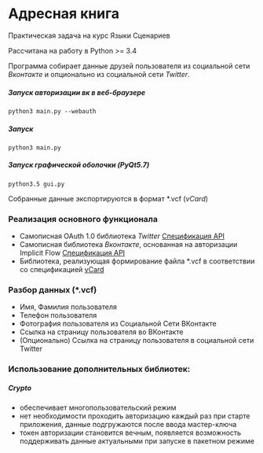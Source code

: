# Адресная книга
Практическая задача на курс Языки Сценариев

Рассчитана на работу в Python >= 3.4

Программа собирает данные друзей пользователя
из социальной сети *Вконтакте*
и опционально из социальной сети *Twitter*.


##### Запуск авторизации вк в веб-браузере
`python3 main.py --webauth`


##### Запуск
`python3 main.py`

##### Запуск графической оболочки (PyQt5.7)

`python3.5 gui.py`


Собранные данные экспортируются в формат \*.vcf (*vCard*)

### Реализация основного функционала

- Самописная OAuth 1.0 библиотека *Twitter*  [Спецификация API](https://dev.twitter.com/oauth/overview)
- Самописная библиотека *Вконтакте*, основанная на авторизации Implicit Flow  [Спецификация API](https://new.vk.com/dev/auth_mobile)
- Библиотека, реализующая формирование файла \*.vcf в соответствии со спецификацией [vCard](https://tools.ietf.org/html/rfc6350)

### Разбор данных (*.vcf)

- Имя, Фамилия пользователя
- Телефон пользователя
- Фотография пользователя из Социальной Сети ВКонтакте
- Ссылка на страницу пользователя во ВКонтакте
- (Опционально) Ссылка на страницу пользователя в социальной сети Twitter


### Использование дополнительных библиотек:
##### Crypto

- обеспечивает многопользовательский режим
- нет необходимости проходить авторизацию каждый раз при старте приложения, данные подгружаются после ввода мастер-ключа
- токен авторизации становится вечным, появляется возможность поддерживать данные актуальными при запуске в пакетном режиме

